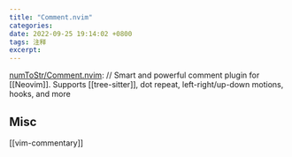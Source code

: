 ```yaml
---
title: "Comment.nvim"
categories: 
date: 2022-09-25 19:14:02 +0800
tags: 注释
excerpt: 
---
```


[numToStr/Comment.nvim](https://github.com/numToStr/Comment.nvim): // Smart and powerful comment plugin for [[Neovim]]. Supports [[tree-sitter]], dot repeat, left-right/up-down motions, hooks, and more



## Misc

[[vim-commentary]]



